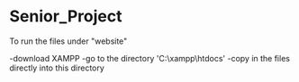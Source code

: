 # Senior_Project
To run the files under "website"

-download XAMPP
-go to the directory 'C:\xampp\htdocs'
-copy in the files directly into this directory
